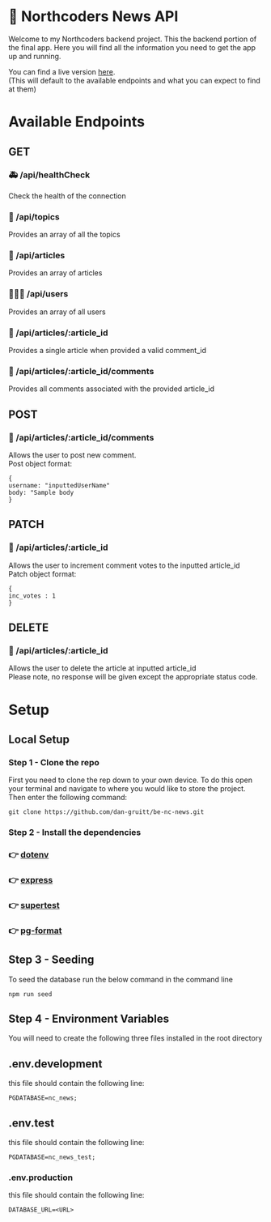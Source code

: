 # 📰 Northcoders News API

Welcome to my Northcoders backend project. This the backend portion of the final app. Here you will find all the information you need to get the app up and running. 

You can find a live version [here](https://nc-news-backend-project-dan-gruitt.onrender.com/api). <br>
(This will default to the available endpoints and what you can expect to find at them)

# Available Endpoints

## GET

### 🚑  /api/healthCheck
Check the health of the connection

### 💭 /api/topics
Provides an array of all the topics

### 📑  /api/articles
Provides an array of articles

### 🧑‍🤝‍🧑  /api/users
Provides an array of all users

### 📕  /api/articles/:article_id
Provides a single article when provided a valid comment_id

### 💬  /api/articles/:article_id/comments
Provides all comments associated with the provided article_id

## POST

### 💌  /api/articles/:article_id/comments
Allows the user to post new comment. <br>
Post object format:

```
{
username: "inputtedUserName"
body: "Sample body
}
```

## PATCH

### 💌  /api/articles/:article_id
Allows the user to increment comment votes to the inputted article_id<br>
Patch object format:

```
{
inc_votes : 1
}
```

## DELETE

### 💌  /api/articles/:article_id
Allows the user to delete the article at inputted article_id<br>
Please note, no response will be given except the appropriate status code.




# Setup

## Local Setup

### Step 1 - Clone the repo

First you need to clone the rep down to your own device. To do this open your terminal and navigate to where you would like to store the project. Then enter the following command:<br>

```
git clone https://github.com/dan-gruitt/be-nc-news.git
```

### Step 2 - Install the dependencies

### 👉 [dotenv](https://www.npmjs.com/package/dotenv)

### 👉 [express](https://expressjs.com/en/starter/installing.html)

### 👉 [supertest](https://www.npmjs.com/package/supertest)

### 👉 [pg-format](https://www.npmjs.com/package/pg-format)


## Step 3 - Seeding

To seed the database run the below command in the command line

```
npm run seed
```

## Step 4 - Environment Variables

You will need to create the following three files installed in the root directory

## .env.development  
this file should contain the following line:
    
```   
PGDATABASE=nc_news; 
```
## .env.test
this file should contain the following line:
    
```
PGDATABASE=nc_news_test;
```    

### .env.production
this file should contain the following line:
    
```
DATABASE_URL=<URL>
```



